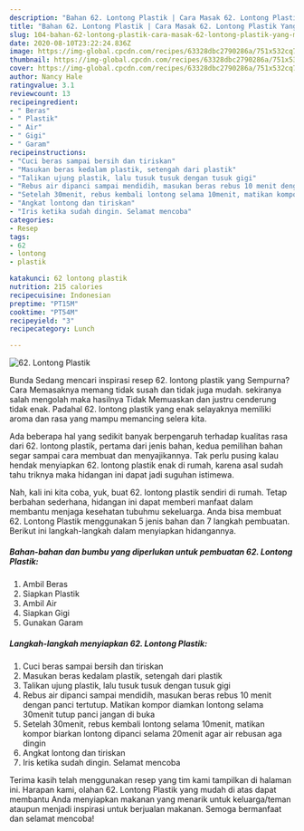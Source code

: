 ```yaml
---
description: "Bahan 62. Lontong Plastik | Cara Masak 62. Lontong Plastik Yang Mudah Dan Praktis"
title: "Bahan 62. Lontong Plastik | Cara Masak 62. Lontong Plastik Yang Mudah Dan Praktis"
slug: 104-bahan-62-lontong-plastik-cara-masak-62-lontong-plastik-yang-mudah-dan-praktis
date: 2020-08-10T23:22:24.836Z
image: https://img-global.cpcdn.com/recipes/63328dbc2790286a/751x532cq70/62-lontong-plastik-foto-resep-utama.jpg
thumbnail: https://img-global.cpcdn.com/recipes/63328dbc2790286a/751x532cq70/62-lontong-plastik-foto-resep-utama.jpg
cover: https://img-global.cpcdn.com/recipes/63328dbc2790286a/751x532cq70/62-lontong-plastik-foto-resep-utama.jpg
author: Nancy Hale
ratingvalue: 3.1
reviewcount: 13
recipeingredient:
- " Beras"
- " Plastik"
- " Air"
- " Gigi"
- " Garam"
recipeinstructions:
- "Cuci beras sampai bersih dan tiriskan"
- "Masukan beras kedalam plastik, setengah dari plastik"
- "Talikan ujung plastik, lalu tusuk tusuk dengan tusuk gigi"
- "Rebus air dipanci sampai mendidih, masukan beras rebus 10 menit dengan panci tertutup. Matikan kompor diamkan lontong selama 30menit tutup panci jangan di buka"
- "Setelah 30menit, rebus kembali lontong selama 10menit, matikan kompor biarkan lontong dipanci selama 20menit agar air rebusan aga dingin"
- "Angkat lontong dan tiriskan"
- "Iris ketika sudah dingin. Selamat mencoba"
categories:
- Resep
tags:
- 62
- lontong
- plastik

katakunci: 62 lontong plastik 
nutrition: 215 calories
recipecuisine: Indonesian
preptime: "PT15M"
cooktime: "PT54M"
recipeyield: "3"
recipecategory: Lunch

---
```



![62. Lontong Plastik](https://img-global.cpcdn.com/recipes/63328dbc2790286a/751x532cq70/62-lontong-plastik-foto-resep-utama.jpg)

Bunda Sedang mencari inspirasi resep 62. lontong plastik yang Sempurna? Cara Memasaknya memang tidak susah dan tidak juga mudah. sekiranya salah mengolah maka hasilnya Tidak Memuaskan dan justru cenderung tidak enak. Padahal 62. lontong plastik yang enak selayaknya memiliki aroma dan rasa yang mampu memancing selera kita.



Ada beberapa hal yang sedikit banyak berpengaruh terhadap kualitas rasa dari 62. lontong plastik, pertama dari jenis bahan, kedua pemilihan bahan segar sampai cara membuat dan menyajikannya. Tak perlu pusing kalau hendak menyiapkan 62. lontong plastik enak di rumah, karena asal sudah tahu triknya maka hidangan ini dapat jadi suguhan istimewa.


Nah, kali ini kita coba, yuk, buat 62. lontong plastik sendiri di rumah. Tetap berbahan sederhana, hidangan ini dapat memberi manfaat dalam membantu menjaga kesehatan tubuhmu sekeluarga. Anda bisa membuat 62. Lontong Plastik menggunakan 5 jenis bahan dan 7 langkah pembuatan. Berikut ini langkah-langkah dalam menyiapkan hidangannya.

<!--inarticleads1-->

##### Bahan-bahan dan bumbu yang diperlukan untuk pembuatan 62. Lontong Plastik:

1. Ambil  Beras
1. Siapkan  Plastik
1. Ambil  Air
1. Siapkan  Gigi
1. Gunakan  Garam




<!--inarticleads2-->

##### Langkah-langkah menyiapkan 62. Lontong Plastik:

1. Cuci beras sampai bersih dan tiriskan
1. Masukan beras kedalam plastik, setengah dari plastik
1. Talikan ujung plastik, lalu tusuk tusuk dengan tusuk gigi
1. Rebus air dipanci sampai mendidih, masukan beras rebus 10 menit dengan panci tertutup. Matikan kompor diamkan lontong selama 30menit tutup panci jangan di buka
1. Setelah 30menit, rebus kembali lontong selama 10menit, matikan kompor biarkan lontong dipanci selama 20menit agar air rebusan aga dingin
1. Angkat lontong dan tiriskan
1. Iris ketika sudah dingin. Selamat mencoba




Terima kasih telah menggunakan resep yang tim kami tampilkan di halaman ini. Harapan kami, olahan 62. Lontong Plastik yang mudah di atas dapat membantu Anda menyiapkan makanan yang menarik untuk keluarga/teman ataupun menjadi inspirasi untuk berjualan makanan. Semoga bermanfaat dan selamat mencoba!
